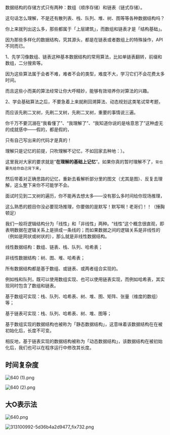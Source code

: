 数据结构的存储⽅式只有两种：数组（顺序存储）和链表（链式存储）。

这句话怎么理解，不是还有散列表、栈、队列、堆、树、图等等各种数据结构吗？

你上来就列出这么多，那些都属于「上层建筑」，⽽数组和链表才是「结构基础」。

因为那些多样化的数据结构，究其源头，都是在链表或者数组上的特殊操作，API 不同⽽已。

1、先学习像数组、链表这种基本数据结构的常⽤算法，⽐如单链表翻转，前缀和数组，⼆分搜索等。

因为这些算法属于会者不难，难者不会的类型，难度不⼤，学习它们不会花费太多时间。

⽽且这些⼩⽽美的算法经常让你⼤呼精妙，能够有效培养你对算法的兴趣。

2、学会基础算法之后，不要急着上来就刷回溯算法、动态规划这类笔试常考题，

⽽应该先刷⼆叉树，先刷⼆叉树，先刷⼆叉树，重要的事情说三遍。  



你千万不要沉溺在“我看懂了”、“我理解了”、“我知道你说的是啥意思了”这种虚无的成就感中——假的，都是假的，

只有自己写出来的代码才是真的！

理解只是记忆的前提，只吹理解不记忆，不如回家去种地：）。

这里我对大家的要求就是“**在理解的基础上记忆**”。如果你真的暂时理解不了，`背也要先给你自己背下来`，

然后带着对正确思路的记忆，重新去看解析部分里的图文（尤其是图）、反复去理解，这么整下来你不可能学不会。

面试时见到二叉树的遍历，你不能再去想太多——没有那么多时间给你现场推理，

这么熟悉的题目你没必要现场推理，你要做的是默写！默写啊！老哥们！！（捶胸顿足）



我们一般将逻辑结构分为「线性」和「非线性」两种。“线性”这个概念很直观，即表明数据在逻辑关系上是排成一条线的；而如果数据之间的逻辑关系是非线性的（例如是网状或树状的），那么就是非线性数据结构。

线性数据结构：数组、链表、栈、队列、哈希表；

非线性数据结构：树、图、堆、哈希表；



所有数据结构都是基于数组、或链表、或两者组合实现的。

例如栈和队列，既可以使用数组实现、也可以使用链表实现，而例如哈希表，其实现同时包含了数组和链表。

基于数组可实现：栈、队列、哈希表、树、堆、图、矩阵、张量（维度的数组）等；

基于链表可实现：栈、队列、哈希表、树、堆、图等；

基于数组实现的数据结构也被称为「静态数据结构」，这意味着该数据结构在在被初始化后，长度不可变。

相反地，基于链表实现的数据结构被称为「动态数据结构」，该数据结构在被初始化后，我们也可以在程序运行中修改其长度。



## 时间复杂度


![640 (1).png](https://cdn.nlark.com/yuque/0/2023/png/1614731/1678094568744-d60867ed-c6a8-448c-815e-e517ce0ef1cd.png?x-oss-process=image%2Fresize%2Cw_750%2Climit_0)

![640 (2).png](https://cdn.nlark.com/yuque/0/2023/png/1614731/1678094568958-111c2d08-331c-4dcf-a4d0-812447cb2b6d.png?x-oss-process=image%2Fresize%2Cw_750%2Climit_0)

## ﻿大O表示法

![640.png](https://cdn.nlark.com/yuque/0/2023/png/1614731/1678094568688-30cbbd08-eab7-43aa-b049-2c6d3b07bfd8.png)

![313100992-5d36b4a2d9477_fix732.png](https://cdn.nlark.com/yuque/0/2023/png/1614731/1678094568694-fcf80231-3a40-4ef7-aeb2-766590e8d4bd.png)

﻿